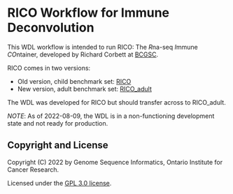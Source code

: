 # RICO Workflow for Immune Deconvolution

This WDL workflow is intended to run RICO: The *R*na-seq *I*mmune *CO*ntainer, developed by Richard Corbett at [BCGSC](https://www.bcgsc.ca/).

RICO comes in two versions:
- Old version, child benchmark set: [RICO](https://svn.bcgsc.ca/bitbucket/projects/RCORBETT/repos/rico/browse)
- New version, adult benchmark set: [RICO_adult](https://svn.bcgsc.ca/bitbucket/projects/RCORBETT/repos/rico_adult/browse)

The WDL was developed for RICO but should transfer across to RICO_adult.

*NOTE*: As of 2022-08-09, the WDL is in a non-functioning development state and not ready for production.

## Copyright and License

Copyright (C) 2022 by Genome Sequence Informatics, Ontario Institute for Cancer Research.

Licensed under the [GPL 3.0 license](https://www.gnu.org/licenses/gpl-3.0.en.html).

